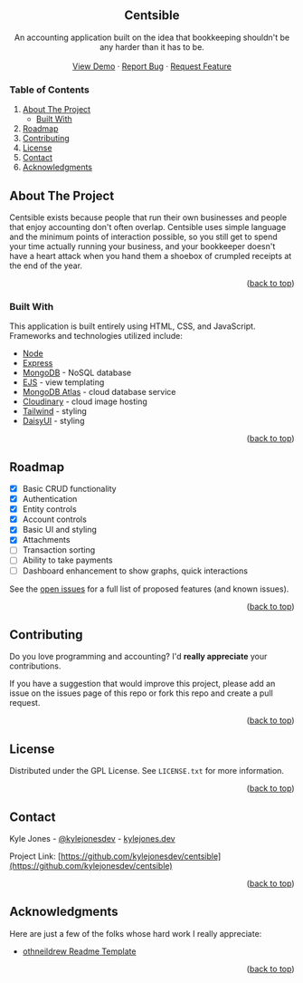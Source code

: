 <div id="top"></div>

<!-- PROJECT HERO -->

<br />
<div align="center">
<!-- TODO: Find Logo
  <a href="">
    <img src="">
  </a>
 -->
  <h2 align="center">Centsible</h2>

  <p align="center">
    An accounting application built on the idea that bookkeeping shouldn't be any harder than it has to be.
    <br />
    <br />
    <a href="https://centsible.herokuapp.com">View Demo</a>
    ·
    <a href="https://github.com/kylejonesdev/centsible/issues">Report Bug</a>
    ·
    <a href="https://github.com/kylejonesdev/centsible/issues">Request Feature</a>
  </p>
</div>

<!-- TABLE OF CONTENTS -->
  <h3>Table of Contents</h3>
  <ol>
    <li>
      <a href="#about-the-project">About The Project</a>
      <ul>
        <li><a href="#built-with">Built With</a></li>
      </ul>
    </li>
    <li><a href="#roadmap">Roadmap</a></li>
    <li><a href="#contributing">Contributing</a></li>
    <li><a href="#license">License</a></li>
    <li><a href="#contact">Contact</a></li>
    <li><a href="#acknowledgments">Acknowledgments</a></li>
  </ol>


<!-- ABOUT THE PROJECT -->
## About The Project

<!-- TODO: Screenshot -->

Centsible exists because people that run their own businesses and people that enjoy accounting don't often overlap. Centsible uses simple language and the minimum points of interaction possible, so you still get to spend your time actually running your business, and your bookkeeper doesn't have a heart attack when you hand them a shoebox of crumpled receipts at the end of the year.

<p align="right">(<a href="#top">back to top</a>)</p>



### Built With

This application is built entirely using HTML, CSS, and JavaScript. Frameworks and technologies utilized include:

* [Node](https://www.nodejs.org)
* [Express](https://www.expressjs.com)
* [MongoDB](https://www.mongodb.com) - NoSQL database
* [EJS](https://ejs.co) - view templating
* [MongoDB Atlas](https://ejs.co) - cloud database service
* [Cloudinary](https://cloudinary.com) - cloud image hosting
* [Tailwind](https://www.tailwindcss.com) - styling
* [DaisyUI](https://www.daisyui.com) - styling


<p align="right">(<a href="#top">back to top</a>)</p>



<!-- ROADMAP -->
## Roadmap

- [x] Basic CRUD functionality
- [x] Authentication
- [x] Entity controls
- [x] Account controls
- [x] Basic UI and styling
- [x] Attachments
- [ ] Transaction sorting
- [ ] Ability to take payments
- [ ] Dashboard enhancement to show graphs, quick interactions

See the [open issues](https://github.com/kylejonesdev/simple-books/issues) for a full list of proposed features (and known issues).

<p align="right">(<a href="#top">back to top</a>)</p>



<!-- CONTRIBUTING -->
## Contributing

Do you love programming and accounting? I'd **really appreciate** your contributions.

If you have a suggestion that would improve this project, please add an issue on the issues page of this repo or fork this repo and create a pull request.

<p align="right">(<a href="#top">back to top</a>)</p>



<!-- LICENSE -->
## License

Distributed under the GPL License. See `LICENSE.txt` for more information.

<p align="right">(<a href="#top">back to top</a>)</p>



<!-- CONTACT -->
## Contact

Kyle Jones - [@kylejonesdev](https://twitter.com/kylejonesdev) - [kylejones.dev](https://www.kylejones.dev/contact)

Project Link: [https://github.com/kylejonesdev/centsible](https://github.com/kylejonesdev/centsible)

<p align="right">(<a href="#top">back to top</a>)</p>



<!-- ACKNOWLEDGMENTS -->
## Acknowledgments

Here are just a few of the folks whose hard work I really appreciate:

* [othneildrew Readme Template](https://github.com/othneildrew/Best-README-Template)


<p align="right">(<a href="#top">back to top</a>)</p>



<!-- MARKDOWN LINKS & IMAGES -->
<!-- https://www.markdownguide.org/basic-syntax/#reference-style-links -->
[React.js]: https://img.shields.io/badge/React-20232A?style=for-the-badge&logo=react&logoColor=61DAFB
[React-url]: https://reactjs.org/